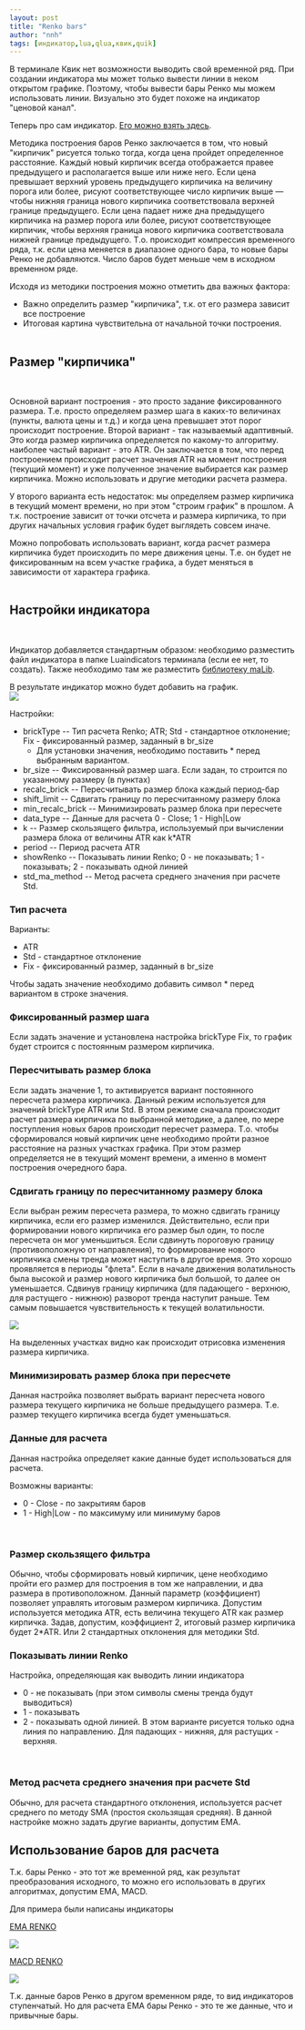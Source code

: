 ```yaml
---
layout: post
title: "Renko bars"
author: "nnh"
tags: [индикатор,lua,qlua,квик,quik]
---
```


В терминале Квик нет возможности выводить свой временной ряд. При создании индикатора мы может только вывести линии в неком открытом графике. Поэтому, чтобы вывести бары Ренко мы можем использовать линии.
Визуально это будет похоже на индикатор "ценовой канал".

Теперь про сам индикатор. [Его можно взять здесь](https://github.com/nick-nh/qlua/blob/master/RenkoATR.lua).

Методика построения баров Ренко заключается в том, что новый "кирпичик" рисуется только тогда, когда цена пройдет определенное расстояние. Каждый новый кирпичик всегда отображается правее предыдущего и располагается выше или ниже него.
Если цена превышает верхний уровень предыдущего кирпичика на величину порога или более, рисуют соответствующее число кирпичик выше — чтобы нижняя граница нового кирпичика соответствовала верхней границе предыдущего. Если цена падает ниже дна предыдущего кирпичика на размер порога или более, рисуют соответствующее кирпичик, чтобы верхняя граница нового кирпичика соответствовала нижней границе предыдущего.
Т.о. происходит компрессия временного ряда, т.к. если цена меняется в диапазоне одного бара, то новые бары Ренко не добавляются. Число баров будет меньше чем в исходном временном ряде.

Исходя из методики построения можно отметить два важных фактора:
- Важно определить размер "кирпичика", т.к. от его размера зависит все построение
- Итоговая картина чувствительна от начальной точки построения.
<br><br>

## Размер "кирпичика"
<br>

Основной вариант построения - это просто задание фиксированного размера. Т.е. просто определяем размер шага в каких-то величинах (пункты, валюта цены и т.д.) и когда цена превышает этот порог происходит построение.
Второй вариант - так называемый адаптивный. Это когда размер кирпичика определяется по какому-то алгоритму. наиболее частый вариант - это ATR. Он заключается в том, что перед построением происходит расчет значения ATR
на момент построения (текущий момент) и уже полученное значение выбирается как размер кирпичика. Можно использовать и другие методики расчета размера.

У второго варианта есть недостаток: мы определяем размер кирпичика в текущий момент времени, но при этом "строим график" в прошлом. А т.к. построение зависит от точки отсчета и размера кирпичика, то при других начальных условия график будет выглядеть совсем иначе.

Можно попробовать использовать вариант, когда расчет размера кирпичика будет происходить по мере движения цены. Т.е. он будет не фиксированным на всем участке графика, а будет меняться в зависимости от характера графика.
<br><br>

## Настройки индикатора
<br>

Индикатор добавляется стандартным образом: необходимо разместить файл индикатора в папке Luaindicators терминала (если ее нет, то создать). Также необходимо там же разместить [библиотеку maLib](https://github.com/nick-nh/qlua/blob/master/maLib.lua).

В результате индикатор можно будет добавить на график.
<br>
![](/assets/images/renko/renko_0.PNG)
<br>

Настройки:
- brickType           -- Тип расчета Renko; ATR; Std - стандартное отклонение; Fix - фиксированный размер, заданный в br_size
    - Для установки значения, необходимо поставить * перед выбранным вариантом.
- br_size             -- Фиксированный размер шага. Если задан, то строится по указанному размеру (в пунктах)
- recalc_brick        -- Пересчитывать размер блока каждый период-бар
- shift_limit         -- Сдвигать границу по пересчитанному размеру блока
- min_recalc_brick    -- Минимизировать размер блока при пересчете
- data_type           -- Данные для расчета 0 - Close; 1 - High|Low
- k                   -- Размер скользящего фильтра, используемый при вычислении размера блока от величины ATR как k*ATR
- period              -- Период расчета ATR
- showRenko           -- Показывать линии Renko; 0 - не показывать; 1 - показывать; 2 - показывать одной линией
- std_ma_method       -- Метод расчета среднего значения при расчете Std.

### Тип расчета
Варианты:
- ATR
- Std - стандартное отклонение
- Fix - фиксированный размер, заданный в br_size

Чтобы задать значение необходимо добавить символ * перед вариантом в строке значения.
<br>

### Фиксированный размер шага
Если задать значение и установлена настройка brickType Fix, то график будет строится с постоянным размером кирпичика.
<br>

### Пересчитывать размер блока
Если задать значение 1, то активируется вариант постоянного пересчета размера кирпичика. Данный режим используется для значений brickType ATR или Std. В этом режиме сначала происходит расчет размера кирпичика по выбранной методике, а далее, по мере поступления новых баров происходит пересчет размера. Т.о. чтобы сформировался новый кирпичик цене необходимо пройти разное расстояние на разных участках графика. При этом размер определяется не в текущий момент времени, а именно в момент построения очередного бара.
<br>

### Сдвигать границу по пересчитанному размеру блока
Если выбран режим пересчета размера, то можно сдвигать границу кирпичика, если его размер изменился. Действительно, если при формировании нового кирпичика его размер был один, то после пересчета он мог уменьшиться. Если сдвинуть пороговую границу (противоположную от направления), то формирование нового кирпичика смены тренда может наступить в другое время. Это хорошо проявляется в периоды "флета". Если в начале движения волатильность была высокой и размер нового кирпичика был большой, то далее он уменьшается. Сдвинув границу кирпичика (для падающего - верхнюю, для растущего - нижнюю) разворот тренда наступит раньше. Тем самым повышается чувствительность к текущей волатильности.
<br>

![](/assets/images/renko/renko_1.PNG)
<br>

На выделенных участках видно как происходит отрисовка изменения размера кирпичика.
<br>

### Минимизировать размер блока при пересчете
Данная настройка позволяет выбрать вариант пересчета нового размера текущего кирпичика не больше предыдущего размера. Т.е. размер текущего кирпичика всегда будет уменьшаться.
<br>

### Данные для расчета
Данная настройка определяет какие данные будет использоваться для расчета.

Возможны варианты:
- 0 - Close - по закрытиям баров
- 1 - High|Low - по максимуму или минимуму баров
<br>

### Размер скользящего фильтра
Обычно, чтобы сформировать новый кирпичик, цене необходимо пройти его размер для построения в том же направлении, и два размера в противоположном. Данный параметр (коэффициент) позволяет управлять итоговым размером кирпичика.
Допустим используется методика ATR, есть величина текущего ATR как размер кирпичка. Задав, допустим, коэффициент 2, итоговый размер кирпичика будет 2*ATR. Или 2 стандартных отклонения для методики Std.
<br>

### Показывать линии Renko
Настройка, определяющая как выводить линии индикатора

- 0 - не показывать (при этом символы смены тренда будут выводиться)
- 1 - показывать
- 2 - показывать одной линией. В этом варианте рисуется только одна линия по направлению. Для падающих - нижняя, для растущих - верхняя.
<br>

### Метод расчета среднего значения при расчете Std
Обычно, для расчета стандартного отклонения, используется расчет среднего по методу SMA (простоя скользящая средняя). В данной настройке можно задать другие варианты, допустим EMA.
<br>

## Использование баров для расчета

Т.к. бары Ренко - это тот же временной ряд, как результат преобразования исходного, то можно его использовать в других алгоритмах, допустим EMA, MACD.

Для примера были написаны индикаторы

[EMA RENKO](https://github.com/nick-nh/qlua/blob/master/emaRenkoATR.lua)
<br>

![](/assets/images/renko/renko_2.PNG)

[MACD RENKO](https://github.com/nick-nh/qlua/blob/master/macdRenkoATR.lua)
<br>

![](/assets/images/renko/renko_3.PNG)


Т.к. данные баров Ренко в другом временном ряде, то вид индикаторов ступенчатый. Но для расчета EMA бары Ренко - это те же данные, что и привычные бары.